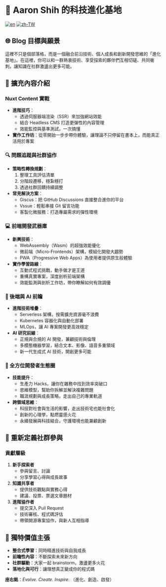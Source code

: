 # 🚀 Aaron Shih 的科技進化基地

[![en](https://img.shields.io/badge/lang-en-red.svg)](https://github.com/eepson123tw/blog/blob/master/README.md)
[![zh-TW](https://img.shields.io/badge/lang-zh--TW-green.svg)](https://github.com/eepson123tw/blog/blob/master/README.zh-TW.md)

## 🌐 Blog 目標與願景

這裡不只是個部落格，而是一個融合前沿技術、個人成長和創新開發思維的「進化基地」。在這裡，你可以和一群熱衷技術、享受探索的夥伴們互相切磋、共同衝刺，讓知識在社群激盪出更多可能。

## 📡 擴充內容介紹

### Nuxt Content 實戰
- **進階技巧**：
  - 透過伺服器端渲染（SSR）來加強網站效能
  - 結合 Headless CMS 打造更彈性的內容管理
  - 效能監控與基準測試，一次搞懂
- **實作工作坊**：從零開始一步步帶你體驗，讓理論不只停留在書本上，而能真正活用於專案

### 🔍 問題追蹤與社群協作
- **策略性轉換規劃**：
  1. 整理工具評估清單
  2. 分階段遷移，穩紮穩打
  3. 透過社群回饋持續調整
- **常見解決方案**：
  - Giscus：把 GitHub Discussions 直接整合進你的平台
  - Vssue：輕鬆串接 Git 留言功能
  - 客製化微服務：打造專屬需求的彈性環境

### 💻 前端開發武器庫
- **新興技術**：
  - WebAssembly（Wasm）的超強效能優化
  - 微前端（Micro-Frontends）架構，模組化開發大趨勢
  - PWA（Progressive Web Apps）為使用者提供原生般體驗
- **實作學習路線**：
  - 互動式程式挑戰，動手做才是王道
  - 重構真實專案，深度剖析前端架構
  - 效能監測與剖析工作坊，帶你瞭解如何有效調優

### 🧠 後端與 AI 前瞻
- **進階技術堆疊**：
  - Serverless 架構，按需擴充資源毫不浪費
  - Kubernetes 容器化與自動化部署
  - MLOps，讓 AI 專案開發更高效穩定
- **AI 研究前線**：
  - 正規與合規的 AI 開發，兼顧技術與倫理
  - 多模態機器學習，結合文本、影像、語音多重領域
  - 新一代生成式 AI 技術，開創更多可能

### 🌈 全方位開發者生態圈
- **技能提升**：
  - 生產力 Hacks，讓你在雜務中找到效率突破口
  - 思維模型，幫助你拆解並解決複雜問題
  - 職涯規劃與成長策略，走出自己的專業軌道
- **跨領域思維**：
  - 科技對社會與生活的影響，走出技術宅也能社會化
  - 創新的心理學，點燃靈感火花
  - 永續發展與科技結合，守護環境也能兼顧創新

## 🤝 重新定義社群參與

### 貢獻層級
1. **新手探索者**
   - 參與留言、討論
   - 分享學習心得與成長故事
2. **知識共享者**
   - 提供技術觀點與實務心得
   - 建議、投票、票選文章題材
3. **進階協作者**
   - 提交深入 Pull Request
   - 技術審核、程式碼評估
   - 帶領開源專案協作，與新人互相指導

## 🎯 獨特價值主張

- **整合式學習**：同時精進技術與自我成長
- **前瞻性內容**：不斷探索未來新方向
- **社群驅動**：大家一起 brainstorm，激盪更多火花
- **落地化與可行**：讓理想真正變成你的程式碼

**座右銘**：*Evolve. Create. Inspire.* （進化、創造、啟發）
